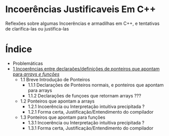 # Incoerências Justificaveis Em C++
Reflexões sobre algumas Incoerências e armadilhas em C++, e tentativas de clarifica-las ou justifica-las

# Índice
  - Problemáticas
  - [1 Incoerências entre declaraões/definições de ponteiros que apontam para *arrays e funções*](#IDAF)
    -   1.1 Breve Introdução de Ponteiros
           - 1.1.1 Declarações de Ponteiros normais, e ponteiros que apontam para arrays
           - 1.1.2 Declarações de funçoes que retornam arrays ??? 
    -   1.2 Ponteiros que apontam a arrays
           - 1.2.1 Incoerência ou  Interpretação intuitiva precipitada ?
           - 1.2.1 Forma certa, Justificação/Entendimento do compilador
    -   1.3 Ponteiros que apontam para funções
           - 1.3.1 Incoerência ou  Interpretação intuitiva precipitada ?
           - 1.3.1 Forma certa, Justificação/Entendimento do compilador
